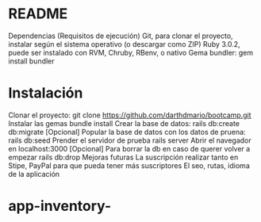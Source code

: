 # README
Dependencias (Requisitos de ejecución)
Git, para clonar el proyecto, instalar según el sistema operativo (o descargar como ZIP)
Ruby 3.0.2, puede ser instalado con RVM, Chruby, RBenv, o nativo
Gema bundler: gem install bundler

# Instalación
Clonar el proyecto: git clone https://github.com/darthdmario/bootcamp.git
Instalar las gemas bundle install
Crear la base de datos: rails db:create db:migrate
[Opcional] Popular la base de datos con los datos de pruena: rails db:seed
Prender el servidor de prueba rails server
Abrir el navegador en localhost:3000
[Opcional] Para borrar la db en caso de querer volver a empezar rails db:drop
Mejoras futuras
La suscripción realizar tanto en Stipe, PayPal para que pueda tener más suscriptores
El seo, rutas, idioma de la aplicación
# app-inventory-
